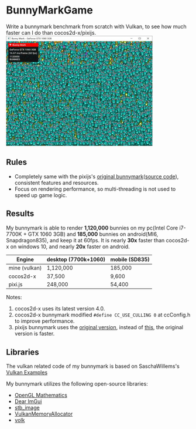 # BunnyMarkGame

Write a bunnymark benchmark from scratch with Vulkan, to see how much faster can I do than cocos2d-x/pixijs.
<img src="https://github.com/re-esper/BunnyMarkGame/blob/master/screenshot/my-bunnymark-windows.jpg" width="400" height="300">

## Rules
* Completely same with the pixijs's [original bunnymark](https://www.goodboydigital.com/pixijs/bunnymark/)([source code](https://www.goodboydigital.com/pixijs/bunnymark/js/bunnyBenchMark.js)), consistent features and resources.
* Focus on rendering performance, so multi-threading is not used to speed up game logic.


## Results
My bunnymark is able to render **1,120,000** bunnies on my pc(Intel Core i7-7700K + GTX 1060 3GB) and **185,000** bunnies on android(MI6, Snapdragon835), and keep it at 60fps. It is nearly **30x** faster than cocos2d-x on windows 10, and nearly **20x** faster on android.

| Engine       | desktop (7700k+1060)        | mobile (SD835)  |
| ------------ | ------------ | ------------ |
| mine (vulkan) | 1,120,000     | 185,000     |
| cocos2d-x    | 37,500    | 9,600    |
| pixi.js      | 248,000   | 54,400  |

Notes:
1. cocos2d-x uses its latest version 4.0.
2. cocos2d-x bunnymark modified `#define CC_USE_CULLING 0` at ccConfig.h to improve performance.
3. pixijs bunnymark uses the [original version](https://www.goodboydigital.com/pixijs/bunnymark/), instead of [this](https://pixijs.io/bunny-mark/), the original version is faster.

## Libraries
The vulkan related code of my bunnymark is based on SaschaWillems's [Vulkan Examples](https://github.com/SaschaWillems/Vulkan)

My bunnymark utilizes the following open-source libraries:
* [OpenGL Mathematics](https://github.com/g-truc/glm)
* [Dear ImGui](https://github.com/ocornut/imgui)
* [stb_image](https://github.com/nothings/stb)
* [VulkanMemoryAllocator](https://github.com/GPUOpen-LibrariesAndSDKs/VulkanMemoryAllocator)
* [volk](https://github.com/zeux/volk)
